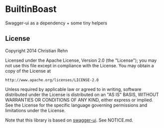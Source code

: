 BuiltinBoast
============

Swagger-ui as a dependency + some tiny helpers

License
-------

Copyright 2014 Christian Rehn

Licensed under the Apache License, Version 2.0 (the "License");
you may not use this file except in compliance with the License.
You may obtain a copy of the License at

    http://www.apache.org/licenses/LICENSE-2.0

Unless required by applicable law or agreed to in writing, software
distributed under the License is distributed on an "AS IS" BASIS,
WITHOUT WARRANTIES OR CONDITIONS OF ANY KIND, either express or implied.
See the License for the specific language governing permissions and
limitations under the License.

Note that this library is based on [swagger-ui](https://github.com/wordnik/swagger-ui). See NOTICE.md.